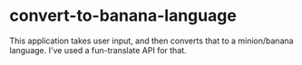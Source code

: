 # convert-to-banana-language

This application takes user input, and then converts that to a minion/banana language. I've used a fun-translate API for that.
